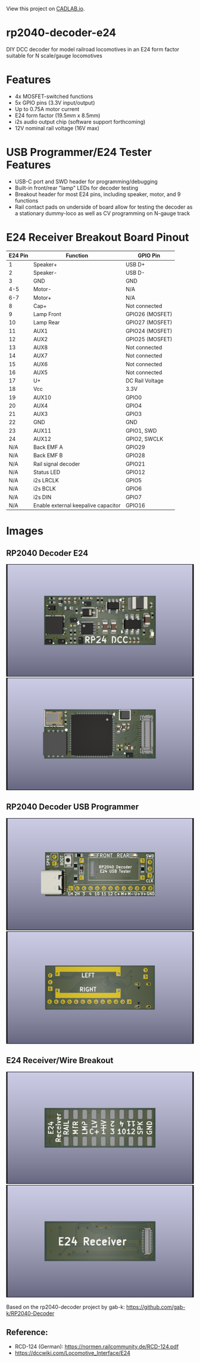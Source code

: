 View this project on [CADLAB.io](https://cadlab.io/project/28797). 

# rp2040-decoder-e24
DIY DCC decoder for model railroad locomotives in an E24 form factor suitable for N scale/gauge locomotives

# Features
- 4x MOSFET-switched functions
- 5x GPIO pins (3.3V input/output)
- Up to 0.75A motor current
- E24 form factor (19.5mm x 8.5mm)
- i2s audio output chip (software support forthcoming)
- 12V nominal rail voltage (16V max)

# USB Programmer/E24 Tester Features
- USB-C port and SWD header for programming/debugging
- Built-in front/rear "lamp" LEDs for decoder testing
- Breakout header for most E24 pins, including speaker, motor, and 9 functions
- Rail contact pads on underside of board allow for testing the decoder as a stationary dummy-loco as well as CV programming on N-gauge track

# E24 Receiver Breakout Board Pinout
| E24 Pin | Function | GPIO Pin |
| --- | --- | --- |
| 1 | Speaker+ | USB D+ |
| 2 | Speaker- | USB D- |
| 3 | GND | GND |
| 4-5 | Motor- | N/A |
| 6-7 | Motor+ | N/A |
| 8 | Cap+ | Not connected |
| 9 | Lamp Front | GPIO26 (MOSFET) |
| 10 | Lamp Rear | GPIO27 (MOSFET) |
| 11 | AUX1 | GPIO24 (MOSFET) |
| 12 | AUX2 | GPIO25 (MOSFET) |
| 13 | AUX8 | Not connected |
| 14 | AUX7 | Not connected |
| 15 | AUX6 | Not connected |
| 16 | AUX5 | Not connected |
| 17 | U+ | DC Rail Voltage |
| 18 | Vcc | 3.3V |
| 19 | AUX10 | GPIO0 |
| 20 | AUX4 | GPIO4 |
| 21 | AUX3 | GPIO3 |
| 22 | GND | GND |
| 23 | AUX11 | GPIO1, SWD |
| 24 | AUX12 | GPIO2, SWCLK |
| N/A | Back EMF A | GPIO29 |
| N/A | Back EMF B | GPIO28 |
| N/A | Rail signal decoder | GPIO21 |
| N/A | Status LED | GPIO12 |
| N/A | i2s LRCLK | GPIO5 |
| N/A | i2s BCLK | GPIO6 |
| N/A | i2s DIN | GPIO7 |
| N/A | Enable external keepalive capacitor | GPIO16 |

# Images
## RP2040 Decoder E24
![decoder top](images/rp2040-decoder-top.png)
![decoder bottom](images/rp2040-decoder-bottom.png)

## RP2040 Decoder USB Programmer
![programmer top](images/rp2040-decoder-usb-adapter-top.png)
![programmer bottom](images/rp2040-decoder-usb-adapter-bottom.png)

## E24 Receiver/Wire Breakout
![programmer top](images/e24-receiver-board-top.png)
![programmer bottom](images/e24-receiver-board-bottom.png)

Based on the rp2040-decoder project by gab-k: https://github.com/gab-k/RP2040-Decoder

## Reference:
- RCD-124 (German): https://normen.railcommunity.de/RCD-124.pdf
- https://dccwiki.com/Locomotive_Interface/E24
